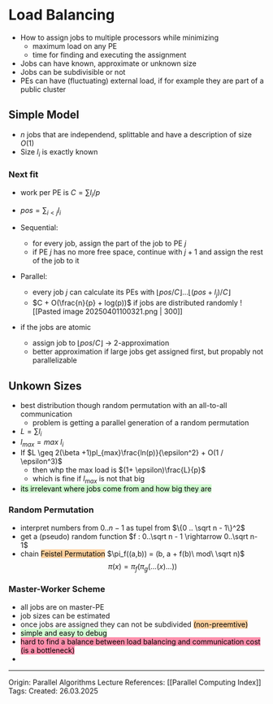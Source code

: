 # Load Balancing

- How to assign jobs to multiple processors while minimizing
	- maximum load on any PE
	- time for finding and executing the assignment
- Jobs can have known, approximate or unknown size 
- Jobs can be subdivisible or not
- PEs can have (fluctuating) external load, if for example they are part of a public cluster

## Simple Model

- $n$ jobs that are independend, splittable and have a description of size $O(1)$
- Size $l_i$ is exactly known

### Next fit

- work per PE is $C = \sum l_i / p$
- $pos = \sum_{i < j} l_i$
- Sequential:
	- for every job, assign the part of the job to PE $j$
	- if PE $j$ has no more free space, continue with $j + 1$ and assign the rest of the job to it
- Parallel:
	- every job $j$ can calculate its PEs with $\lfloor pos / C \rfloor \dots \lfloor (pos + l_j) / C \rfloor$
	- $C + O(\frac{n}{p} + log(p))$ if jobs are distributed randomly
![[Pasted image 20250401100321.png | 300]]

- if the jobs are atomic
	- assign job to $\lfloor pos / C \rfloor$ -> 2-approximation
	- better approximation if large jobs get assigned first, but propably not parallelizable

## Unkown Sizes

- best distribution though random permutation with an all-to-all communication
	- problem is getting a parallel generation of a random permutation
- $L = \sum l_i$
- $l_{max} = max\ l_i$
- If $L \geq 2(\beta +1)pl_{max}\frac{ln(p)}{\epsilon^2} + O(1 / \epsilon^3)$
	- then whp the max load is $(1+ \epsilon)\frac{L}{p}$
	- which is fine if $l_{max}$ is not that big
- <mark style="background: #BBFABBA6;">its irrelevant where jobs come from and how big they are</mark>

### Random Permutation

- interpret numbers from $0 .. n-1$ as tupel from $\{0 .. \sqrt n - 1\}^2$
- get a (pseudo) random function $f : 0..\sqrt n - 1 \rightarrow 0..\sqrt n- 1$
- chain <mark style="background: #FFB86CA6;">Feistel Permutation</mark> $\pi_f((a,b)) = (b, a + f(b)\ mod\ \sqrt n)$ 
$$\pi(x) = \pi_f(\pi_g(\dots(x)\dots))$$

### Master-Worker Scheme

- all jobs are on master-PE
- job sizes can be estimated 
- once jobs are assigned they can not be subdivided <mark style="background: #FFB86CA6;">(non-preemtive)</mark>
- <mark style="background: #BBFABBA6;">simple and easy to debug</mark>
- <mark style="background: #FF5582A6;">hard to find a balance between load balancing and communication cost (is a bottleneck)</mark>
- 

---

Origin: Parallel Algorithms Lecture
References: [[Parallel Computing Index]]
Tags: 
Created: 26.03.2025


